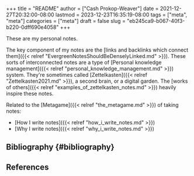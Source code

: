 +++
title = "README"
author = ["Cash Prokop-Weaver"]
date = 2021-12-27T20:32:00-08:00
lastmod = 2023-12-23T16:35:19-08:00
tags = ["meta", "meta"]
categories = ["meta"]
draft = false
slug = "eb245ca9-b067-40f3-b220-0dff690e4058"
+++

These are my personal notes.

The key component of my notes are the [links and backlinks which connect them]({{< relref "EvergreenNotesShouldBeDenselyLinked.md" >}}). These sorts of interconnected notes are a type of [Personal knowledge management]({{< relref "personal_knowledge_management.md" >}}) system. They're sometimes called [Zettelkasten]({{< relref "Zettelkasten2021.md" >}}), a second brain, or a digital garden. The [works of others]({{< relref "examples_of_zettelkasten_notes.md" >}}) heavily inspire these notes.

Related to the [Metagame]({{< relref "the_metagame.md" >}}) of taking notes:

-   [How I write notes]({{< relref "how_i_write_notes.md" >}})
-   [Why I write notes]({{< relref "why_i_write_notes.md" >}})


## Bibliography {#bibliography}

## References

<style>.csl-entry{text-indent: -1.5em; margin-left: 1.5em;}</style><div class="csl-bib-body">
</div>
